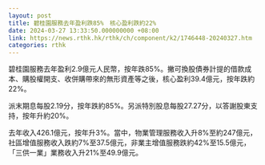 ```yaml
---
layout: post
title: 碧桂園服務去年盈利跌85%　核心盈利跌約22%
date: 2024-03-27 13:33:50.000000000 +08:00
link: https://news.rthk.hk/rthk/ch/component/k2/1746448-20240327.htm
categories: rthk
---
```


碧桂園服務去年盈利2.9億元人民幣，按年跌85%。撇可換股債券計提的借款成本、購股權開支、收併購帶來的無形資產等之後，核心盈利39.4億元，按年跌約22%。

派末期息每股2.19分，按年跌約85%。另派特別股息每股27.27分，以答謝股東支持，按年升約20%。

去年收入426.1億元，按年升3%。當中，物業管理服務收入升8%至約247億元，社區增值服務收入跌約7%至37.5億元，非業主增值服務跌約42%至15.5億元，「三供一業」業務收入升21%至49.9億元。
